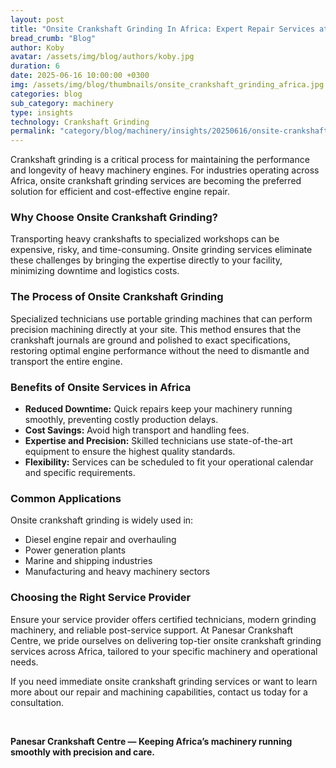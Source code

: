```yaml
---
layout: post
title: "Onsite Crankshaft Grinding In Africa: Expert Repair Services at Your Location"
bread_crumb: "Blog"
author: Koby
avatar: /assets/img/blog/authors/koby.jpg
duration: 6
date: 2025-06-16 10:00:00 +0300
img: /assets/img/blog/thumbnails/onsite_crankshaft_grinding_africa.jpg 1x, /assets/img/blog/thumbnails/160625.jpg 2x
categories: blog
sub_category: machinery
type: insights
technology: Crankshaft Grinding
permalink: "category/blog/machinery/insights/20250616/onsite-crankshaft-grinding-africa"
---
```


Crankshaft grinding is a critical process for maintaining the performance and longevity of heavy machinery engines. For industries operating across Africa, onsite crankshaft grinding services are becoming the preferred solution for efficient and cost-effective engine repair.

### **Why Choose Onsite Crankshaft Grinding?**

Transporting heavy crankshafts to specialized workshops can be expensive, risky, and time-consuming. Onsite grinding services eliminate these challenges by bringing the expertise directly to your facility, minimizing downtime and logistics costs.

### **The Process of Onsite Crankshaft Grinding**

Specialized technicians use portable grinding machines that can perform precision machining directly at your site. This method ensures that the crankshaft journals are ground and polished to exact specifications, restoring optimal engine performance without the need to dismantle and transport the entire engine.

### **Benefits of Onsite Services in Africa**

- **Reduced Downtime:** Quick repairs keep your machinery running smoothly, preventing costly production delays.
- **Cost Savings:** Avoid high transport and handling fees.
- **Expertise and Precision:** Skilled technicians use state-of-the-art equipment to ensure the highest quality standards.
- **Flexibility:** Services can be scheduled to fit your operational calendar and specific requirements.

### **Common Applications**

Onsite crankshaft grinding is widely used in:

- Diesel engine repair and overhauling
- Power generation plants
- Marine and shipping industries
- Manufacturing and heavy machinery sectors

### **Choosing the Right Service Provider**

Ensure your service provider offers certified technicians, modern grinding machinery, and reliable post-service support. At Panesar Crankshaft Centre, we pride ourselves on delivering top-tier onsite crankshaft grinding services across Africa, tailored to your specific machinery and operational needs.

If you need immediate onsite crankshaft grinding services or want to learn more about our repair and machining capabilities, contact us today for a consultation.

<br>

**Panesar Crankshaft Centre — Keeping Africa’s machinery running smoothly with precision and care.**


